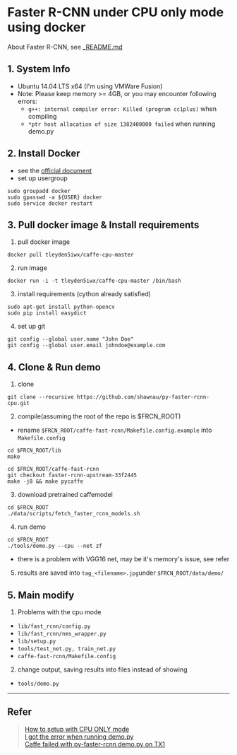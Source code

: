 # Faster R-CNN under CPU only mode using docker

About Faster R-CNN, see [_README.md](py-faster-rcnn-cpu/_README.md)
## 1. System Info
 - Ubuntu 14.04 LTS x64 (I'm using VMWare Fusion)
 - Note: Please keep memory >= 4GB, or you may encounter following errors:
     - `g++: internal compiler error: Killed (program cc1plus)` when compiling
     - `*ptr host allocation of size 1382400000 failed` when running demo.py

## 2. Install Docker
 - see the [official document](https://docs.docker.com/engine/installation/linux/ubuntulinux/)
 - set up usergroup
 
 ```
 sudo groupadd docker
 sudo gpasswd -a ${USER} docker
 sudo service docker restart
 ```

## 3. Pull docker image & Install requirements

1. pull docker image
 
 `docker pull tleyden5iwx/caffe-cpu-master`
 
2. run image
 
 `docker run -i -t tleyden5iwx/caffe-cpu-master /bin/bash`
 
3. install requirements (cython already satisfied)
 
 ```
 sudo apt-get install python-opencv
 sudo pip install easydict
 ```
4. set up git

 ```
 git config --global user.name "John Doe"
 git config --global user.email johndoe@example.com
 ```
 

## 4. Clone & Run demo

1. clone
 
 ```
 git clone --recursive https://github.com/shawnau/py-faster-rcnn-cpu.git
 ```
 
2. compile(assuming the root of the repo is $FRCN_ROOT)
 
 - rename `$FRCN_ROOT/caffe-fast-rcnn/Makefile.config.example` into `Makefile.config`

 ```
 cd $FRCN_ROOT/lib
 make
 
 cd $FRCN_ROOT/caffe-fast-rcnn
 git checkout faster-rcnn-upstream-33f2445
 make -j8 && make pycaffe
 ```

3. download pretrained caffemodel

 ```
 cd $FRCN_ROOT
./data/scripts/fetch_faster_rcnn_models.sh
 ```

4. run demo

 ```
 cd $FRCN_ROOT
 ./tools/demo.py --cpu --net zf
 ```
 - there is a problem with VGG16 net, may be it's memory's issue, see refer

5. results are saved into `tag_<filename>.jpg`under `$FRCN_ROOT/data/demo/`


## 5. Main modify

1. Problems with the cpu mode
 - `lib/fast_rcnn/config.py`
 - `lib/fast_rcnn/nms_wrapper.py`
 - `lib/setup.py`
 - `tools/test_net.py, train_net.py`
 - `caffe-fast-rcnn/Makefile.config`
2. change output, saving results into files instead of showing
 - `tools/demo.py`

---

## Refer

> [How to setup with CPU ONLY mode](https://github.com/rbgirshick/py-faster-rcnn/issues/123)  
> [I got the error when running demo.py](https://github.com/rbgirshick/py-faster-rcnn/issues/8)  
> [Caffe failed with py-faster-rcnn demo.py on TX1](https://devtalk.nvidia.com/default/topic/974063/caffe-failed-with-py-faster-rcnn-demo-py-on-tx1/)

